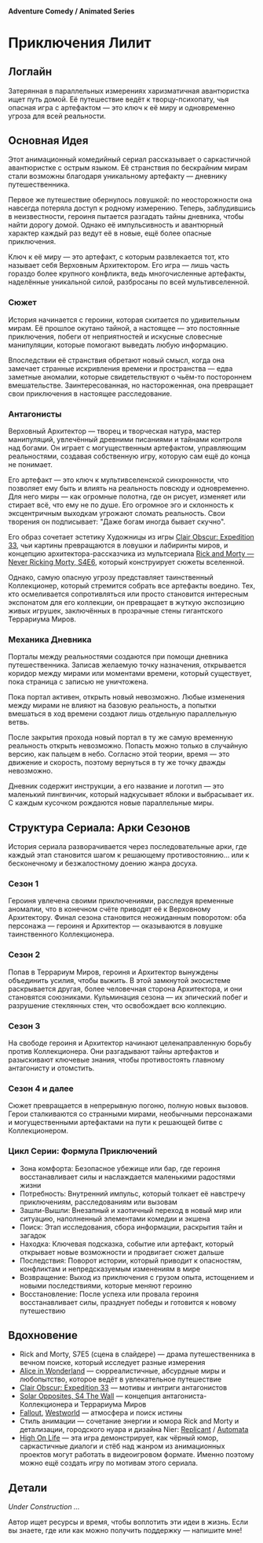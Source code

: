#### Adventure Comedy / Animated Series

# Приключения Лилит

## Логлайн

Затерянная в параллельных измерениях харизматичная авантюристка ищет путь домой. Её путешествие ведёт к творцу-психопату, чья опасная игра с артефактом — это ключ к её миру и одновременно угроза для всей реальности.

## Основная Идея

Этот анимационный комедийный сериал рассказывает о саркастичной авантюристке с острым языком. Её странствия по бескрайним мирам стали возможны благодаря уникальному артефакту — дневнику путешественника.

Первое же путешествие обернулось ловушкой: по неосторожности она навсегда потеряла доступ к родному измерению. Теперь, заблудившись в неизвестности, героиня пытается разгадать тайны дневника, чтобы найти дорогу домой. Однако её импульсивность и авантюрный характер каждый раз ведут её в новые, ещё более опасные приключения.

Ключ к её миру — это артефакт, с которым развлекается тот, кто называет себя Верховным Архитектором. Его игра — лишь часть гораздо более крупного конфликта, ведь многочисленные артефакты, наделённые уникальной силой, разбросаны по всей мультивселенной.

### Сюжет

История начинается с героини, которая скитается по удивительным мирам. Её прошлое окутано тайной, а настоящее — это постоянные приключения, побеги от неприятностей и искусные словесные манипуляции, которые помогают выведать любую информацию.

Впоследствии её странствия обретают новый смысл, когда она замечает странные искривления времени и пространства — едва заметные аномалии, которые свидетельствуют о чьём-то постороннем вмешательстве. Заинтересованная, но настороженная, она превращает свои приключения в настоящее расследование.

### Антагонисты

Верховный Архитектор — творец и творческая натура, мастер манипуляций, увлечённый древними писаниями и тайнами контроля над богами. Он играет с могущественным артефактом, управляющим реальностями, создавая собственную игру, которую сам ещё до конца не понимает.

Его артефакт — это ключ к мультивселенской синхронности, что позволяет ему быть и влиять на реальность повсюду и одновременно. Для него миры — как огромные полотна, где он рисует, изменяет или стирает всё, что ему не по душе. Его огромное эго и склонность к эксцентричным выходкам угрожают сломать реальность. Свои творения он подписывает: "Даже богам иногда бывает скучно".

Его образ сочетает эстетику Художницы из игры [Clair Obscur: Expedition 33](https://store.steampowered.com/app/1903340/Clair_Obscur_Expedition_33/), чьи картины превращаются в ловушки и лабиринты миров, и концепцию архитектора-рассказчика из мультсериала [Rick and Morty — Never Ricking Morty, S4E6](https://www.imdb.com/title/tt10655686/), который конструирует сюжеты вселенной.

Однако, самую опасную угрозу представляет таинственный Коллекционер, который стремится собрать все артефакты воедино. Тех, кто осмеливается сопротивляться или просто становится интересным экспонатом для его коллекции, он превращает в жуткую экспозицию живых игрушек, заключённых в прозрачные стены гигантского Террариума Миров.

### Механика Дневника

Порталы между реальностями создаются при помощи дневника путешественника. Записав желаемую точку назначения, открывается коридор между мирами или моментами времени, который существует, пока страница с записью не уничтожена.

Пока портал активен, открыть новый невозможно. Любые изменения между мирами не влияют на базовую реальность, а попытки вмешаться в ход времени создают лишь отдельную параллельную ветвь.

После закрытия прохода новый портал в ту же самую временную реальность открыть невозможно. Попасть можно только в случайную версию, как пальцем в небо. Согласно этой теории, время — это движение и скорость, поэтому вернуться в ту же точку дважды невозможно.

Дневник содержит инструкции, а его название и логотип — это маленький пингвинчик, который надкусывает яблоки и выбрасывает их. С каждым кусочком рождаются новые параллельные миры.

## Структура Сериала: Арки Сезонов

История сериала разворачивается через последовательные арки, где каждый этап становится шагом к решающему противостоянию… или к бесконечному и безжалостному доению жанра досуха.

### Сезон 1

Героиня увлечена своими приключениями, расследуя временные аномалии, что в конечном счёте приводят её к Верховному Архитектору. Финал сезона становится неожиданным поворотом: оба персонажа — героиня и Архитектор — оказываются в ловушке таинственного Коллекционера.

### Сезон 2

Попав в Террариум Миров, героиня и Архитектор вынуждены объединить усилия, чтобы выжить. В этой замкнутой экосистеме раскрывается другая, более человечная сторона Архитектора, и они становятся союзниками. Кульминация сезона — их эпический побег и разрушение стеклянных стен, что освобождает всю коллекцию.

### Сезон 3

На свободе героиня и Архитектор начинают целенаправленную борьбу против Коллекционера. Они разгадывают тайны артефактов и разыскивают ключевые знания, чтобы противостоять главному антагонисту и отомстить.

### Сезон 4 и далее

Сюжет превращается в непрерывную погоню, полную новых вызовов. Герои сталкиваются со странными мирами, необычными персонажами и могущественными артефактами на пути к решающей битве с Коллекционером.

### Цикл Серии: Формула Приключений

- Зона комфорта: Безопасное убежище или бар, где героиня восстанавливает силы и наслаждается маленькими радостями жизни
- Потребность: Внутренний импульс, который толкает её навстречу приключениям, расследованиям или вызовам
- Зашли-Вышли: Внезапный и хаотичный переход в новый мир или ситуацию, наполненный элементами комедии и экшена
- Поиск: Этап исследования, сбора информации, раскрытия тайн и загадок
- Находка: Ключевая подсказка, событие или артефакт, который открывает новые возможности и продвигает сюжет дальше
- Последствия: Поворот истории, который приводит к опасностям, конфликтам и непредсказуемым изменениям в мире
- Возвращение: Выход из приключения с грузом опыта, истощением и новыми последствиями, которые меняют героиню
- Восстановление: После успеха или провала героиня восстанавливает силы, празднует победы и готовится к новому путешествию

## Вдохновение

- Rick and Morty, S7E5 (сцена в слайдере) — драма путешественника в вечном поиске, который исследует разные измерения
- [Alice in Wonderland](https://www.imdb.com/title/tt1014759/) — сюрреалистичные, абсурдные миры и любопытство, которое ведёт в увлекательное путешествие
- [Clair Obscur: Expedition 33](https://store.steampowered.com/app/1903340/Clair_Obscur_Expedition_33/) — мотивы и интриги антагонистов
- [Solar Opposites, S4 The Wall](https://www.youtube.com/watch?v=K0a85gwgQ8A) — концепция антагониста-Коллекционера и Террариума Миров
- [Fallout](https://www.imdb.com/title/tt12637874/), [Westworld](https://www.imdb.com/title/tt0475784/) — атмосфера и поиск истины
- Стиль анимации — сочетание энергии и юмора Rick and Morty и детализации, городского нуара и дизайна Nier: [Replicant](https://store.steampowered.com/app/1113560/NieR_Replicant_ver122474487139/) / [Automata](https://store.steampowered.com/app/524220/NieRAutomata/)
- [High On Life](https://store.steampowered.com/app/1583230/High_On_Life/) — эта игра демонстрирует, как чёрный юмор, саркастичные диалоги и стёб над жанром из анимационных проектов могут работать в видеоигровом формате. Именно поэтому можно ещё создать игру по мотивам этого сериала.

## Детали

*Under Construction …*

Автор ищет ресурсы и время, чтобы воплотить эти идеи в жизнь. Если вы знаете, где или как можно получить поддержку — напишите мне!